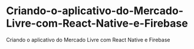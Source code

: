 # Criando-o-aplicativo-do-Mercado-Livre-com-React-Native-e-Firebase
Criando o aplicativo do Mercado Livre com React Native e Firebase
